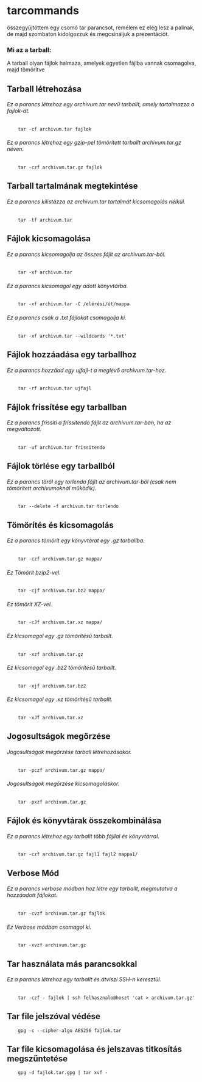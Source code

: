 # tarcommands
összegyűjtöttem egy csomó tar parancsot, remélem ez elég lesz a palinak, de majd szombaton kidolgozzuk és megcsináljuk a prezentációt.
### Mi az a tarball:
A tarball olyan fájlok halmaza, amelyek egyetlen fájlba vannak csomagolva, majd tömörítve


##     Tarball létrehozása
###### Ez a parancs létrehoz egy archivum.tar nevű tarballt, amely tartalmazza a fajlok-at.
        tar -cf archivum.tar fajlok 
###### Ez a parancs létrehoz egy gzip-pel tömörített tarballt archivum.tar.gz néven.
        tar -czf archivum.tar.gz fajlok

##     Tarball tartalmának megtekintése
###### Ez a parancs kilistázza az archivum.tar tartalmát kicsomagolás nélkül.
        tar -tf archivum.tar 

##     Fájlok kicsomagolása
######  Ez a parancs kicsomagolja az összes fájlt az archivum.tar-ból.
        tar -xf archivum.tar
###### Ez a parancs kicsomagol egy adott könyvtárba.
        tar -xf archivum.tar -C /elérési/út/mappa
###### Ez a parancs csak a .txt fájlokat csomagolja ki.
        tar -xf archivum.tar --wildcards '*.txt' 

##     Fájlok hozzáadása egy tarballhoz
###### Ez a parancs hozzáad egy ujfajl-t a meglévő archivum.tar-hoz.
        tar -rf archivum.tar ujfajl 

##     Fájlok frissítése egy tarballban
###### Ez a parancs frissíti a frissitendo fájlt az archivum.tar-ban, ha az megváltozott.
        tar -uf archivum.tar frissitendo 

##     Fájlok törlése egy tarballból
###### Ez a parancs töröl egy torlendo fájlt az archivum.tar-ból (csak nem tömörített archívumoknál működik).
        tar --delete -f archivum.tar torlendo

##     Tömörítés és kicsomagolás
###### Ez a parancs tömörít egy könyvtárat egy .gz tarballba.
        tar -czf archivum.tar.gz mappa/ 
###### Ez Tömörít bzip2-vel.
        tar -cjf archivum.tar.bz2 mappa/ 
###### Ez tömörít XZ-vel.
        tar -cJf archivum.tar.xz mappa/
###### Ez kicsomagol egy .gz tömörítésű tarballt.
        tar -xzf archivum.tar.gz 
###### Ez kicsomagol egy .bz2 tömörítésű tarballt.
        tar -xjf archivum.tar.bz2
###### Ez kicsomagol egy .xz tömörítésű tarballt.
        tar -xJf archivum.tar.xz 

##     Jogosultságok megőrzése
###### Jogosultságok megőrzése tarball létrehozásakor.
        tar -pczf archivum.tar.gz mappa/ 
###### Jogosultságok megőrzése kicsomagoláskor.

        tar -pxzf archivum.tar.gz 
##     Fájlok és könyvtárak összekombinálása
###### Ez a parancs létrehoz egy tarballt több fájllal és könyvtárral.

        tar -czf archivum.tar.gz fajl1 fajl2 mappa1/ 
##     Verbose Mód
###### Ez a parancs verbose módban hoz létre egy tarballt, megmutatva a hozzáadott fájlokat.
        tar -cvzf archivum.tar.gz fajlok 
###### Ez Verbose módban csomagol ki.
        tar -xvzf archivum.tar.gz 

##     Tar használata más parancsokkal
###### Ez a parancs létrehoz egy tarballt és átviszi SSH-n keresztül.
        tar -czf - fajlok | ssh felhasznalo@hoszt 'cat > archivum.tar.gz' 
        

##     Tar file jelszóval védése
        gpg -c --cipher-algo AES256 fajlok.tar 

##     Tar file kicsomagolása és jelszavas titkosítás megszűntetése

        gpg -d fajlok.tar.gpg | tar xvf -

